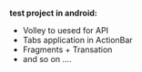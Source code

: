 **test project in android:**

 - Volley to uesed for API
 - Tabs application in ActionBar
 - Fragments + Transation
 - and so on ....